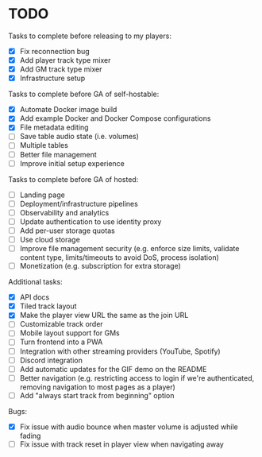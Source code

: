 # TODO

Tasks to complete before releasing to my players:
- [X] Fix reconnection bug
- [X] Add player track type mixer
- [X] Add GM track type mixer
- [X] Infrastructure setup

Tasks to complete before GA of self-hostable:
- [X] Automate Docker image build
- [X] Add example Docker and Docker Compose configurations
- [X] File metadata editing
- [ ] Save table audio state (i.e. volumes)
- [ ] Multiple tables
- [ ] Better file management
- [ ] Improve initial setup experience

Tasks to complete before GA of hosted:
- [ ] Landing page
- [ ] Deployment/infrastructure pipelines
- [ ] Observability and analytics
- [ ] Update authentication to use identity proxy
- [ ] Add per-user storage quotas
- [ ] Use cloud storage
- [ ] Improve file management security (e.g. enforce size limits, validate content type, limits/timeouts to avoid DoS, process isolation)
- [ ] Monetization (e.g. subscription for extra storage)

Additional tasks:
- [X] API docs
- [X] Tiled track layout
- [X] Make the player view URL the same as the join URL
- [ ] Customizable track order
- [ ] Mobile layout support for GMs
- [ ] Turn frontend into a PWA
- [ ] Integration with other streaming providers (YouTube, Spotify)
- [ ] Discord integration
- [ ] Add automatic updates for the GIF demo on the README
- [ ] Better navigation (e.g. restricting access to login if we're authenticated, removing navigation to most pages as a player)
- [ ] Add "always start track from beginning" option

Bugs:
- [X] Fix issue with audio bounce when master volume is adjusted while fading
- [ ] Fix issue with track reset in player view when navigating away
